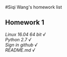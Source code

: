 #Siqi Wang's homework list
## Homework 1
*Linux 16.04 64 bit        √*  
*Python 2.7                √*   
*Sign in github            √*   
*README.md                 √*  
